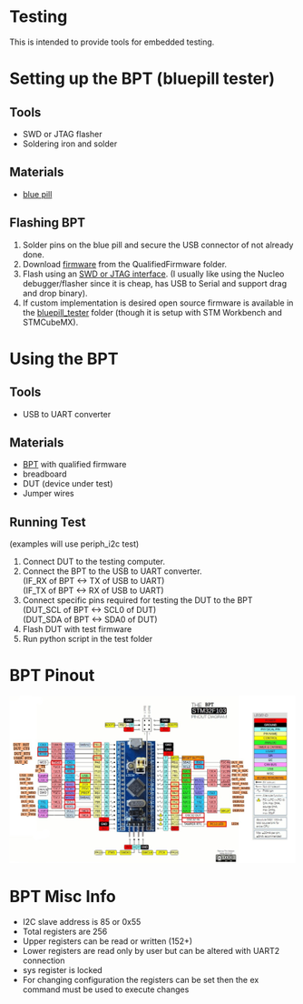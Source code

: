 # Testing
This is intended to provide tools for embedded testing.


# Setting up the BPT (bluepill tester)

## Tools
- SWD or JTAG flasher
- Soldering iron and solder

## Materials
- [blue pill](https://hackaday.com/2017/03/30/the-2-32-bit-arduino-with-debugging/)

## Flashing BPT
1. Solder pins on the blue pill and secure the USB connector of not already done.
2. Download [firmware](bluepill_tester/QualifiedFirmware/bluepill_tester.bin) from the QualifiedFirmware folder.
3. Flash using an [SWD or JTAG interface](https://satoshinm.github.io/blog/171212_stm32_blue_pill_arm_development_board_first_look_bare_metal_programming.html).  (I usually like using the Nucleo debugger/flasher since it is cheap, has USB to Serial and support drag and drop binary).
4. If custom implementation is desired open source firmware is available in the [bluepill_tester](bluepill_tester/bluepill_tester/) folder (though it is setup with STM Workbench and STMCubeMX).

# Using the BPT
## Tools
- USB to UART converter

## Materials
- [BPT](https://hackaday.com/2017/03/30/the-2-32-bit-arduino-with-debugging/) with qualified firmware
- breadboard
- DUT (device under test)
- Jumper wires

## Running Test
(examples will use periph_i2c test)
1. Connect DUT to the testing computer.
2. Connect the BPT to the USB to UART converter.  
(IF_RX of BPT <-> TX of USB to UART)  
(IF_TX of BPT <-> RX of USB to UART)
3. Connect specific pins required for testing the DUT to the BPT  
(DUT_SCL of BPT <-> SCL0 of DUT)  
(DUT_SDA of BPT <-> SDA0 of DUT)
4. Flash DUT with test firmware
5. Run python script in the test folder

# BPT Pinout
<a href="resources/bptpinout.jpg">
    <img src="resources/bptpinout.jpg" alt="drawing" width="720px"/>
</a>

# BPT Misc Info
- I2C slave address is 85 or 0x55
- Total registers are 256
- Upper registers can be read or written (152+)
- Lower registers are read only by user but can be altered with UART2 connection
- sys register is locked
- For changing configuration the registers can be set then the ex command must be used to execute changes
